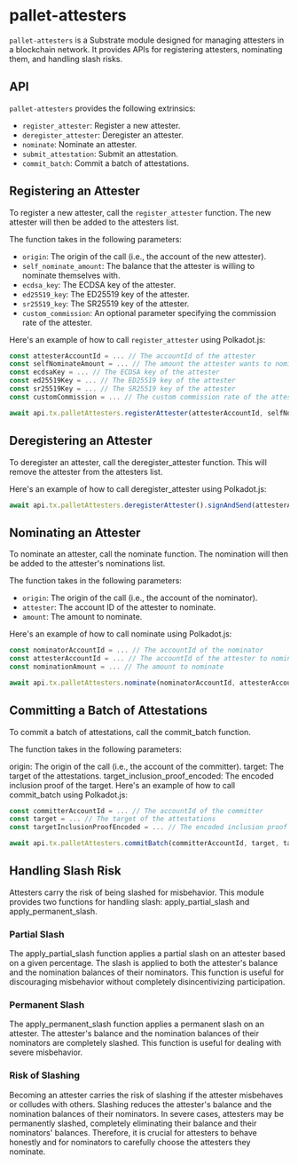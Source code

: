 # pallet-attesters

`pallet-attesters` is a Substrate module designed for managing attesters in a blockchain network. It provides APIs for registering attesters, nominating them, and handling slash risks.

## API

`pallet-attesters` provides the following extrinsics:

- `register_attester`: Register a new attester.
- `deregister_attester`: Deregister an attester.
- `nominate`: Nominate an attester.
- `submit_attestation`: Submit an attestation.
- `commit_batch`: Commit a batch of attestations.

## Registering an Attester

To register a new attester, call the `register_attester` function. The new attester will then be added to the attesters list.

The function takes in the following parameters:

- `origin`: The origin of the call (i.e., the account of the new attester).
- `self_nominate_amount`: The balance that the attester is willing to nominate themselves with.
- `ecdsa_key`: The ECDSA key of the attester.
- `ed25519_key`: The ED25519 key of the attester.
- `sr25519_key`: The SR25519 key of the attester.
- `custom_commission`: An optional parameter specifying the commission rate of the attester.

Here's an example of how to call `register_attester` using Polkadot.js:

```javascript
const attesterAccountId = ... // The accountId of the attester
const selfNominateAmount = ... // The amount the attester wants to nominate themselves with
const ecdsaKey = ... // The ECDSA key of the attester
const ed25519Key = ... // The ED25519 key of the attester
const sr25519Key = ... // The SR25519 key of the attester
const customCommission = ... // The custom commission rate of the attester

await api.tx.palletAttesters.registerAttester(attesterAccountId, selfNominateAmount, ecdsaKey, ed25519Key, sr25519Key, customCommission).signAndSend(sender);
```

## Deregistering an Attester
To deregister an attester, call the deregister_attester function. This will remove the attester from the attesters list.

Here's an example of how to call deregister_attester using Polkadot.js:

```javascript
await api.tx.palletAttesters.deregisterAttester().signAndSend(attesterAccountId);
``` 

## Nominating an Attester
To nominate an attester, call the nominate function. The nomination will then be added to the attester's nominations list.

The function takes in the following parameters:

- `origin`: The origin of the call (i.e., the account of the nominator).
- `attester`: The account ID of the attester to nominate.
- `amount`: The amount to nominate.

Here's an example of how to call nominate using Polkadot.js:

```javascript
const nominatorAccountId = ... // The accountId of the nominator
const attesterAccountId = ... // The accountId of the attester to nominate
const nominationAmount = ... // The amount to nominate

await api.tx.palletAttesters.nominate(nominatorAccountId, attesterAccountId, nominationAmount).signAndSend(sender);
```

## Committing a Batch of Attestations
To commit a batch of attestations, call the commit_batch function.

The function takes in the following parameters:

origin: The origin of the call (i.e., the account of the committer).
target: The target of the attestations.
target_inclusion_proof_encoded: The encoded inclusion proof of the target.
Here's an example of how to call commit_batch using Polkadot.js:

```javascript
const committerAccountId = ... // The accountId of the committer
const target = ... // The target of the attestations
const targetInclusionProofEncoded = ... // The encoded inclusion proof of the target

await api.tx.palletAttesters.commitBatch(committerAccountId, target, targetInclusionProofEncoded).signAndSend(sender);
```

## Handling Slash Risk

Attesters carry the risk of being slashed for misbehavior. This module provides two functions for handling slash: apply_partial_slash and apply_permanent_slash.

### Partial Slash
The apply_partial_slash function applies a partial slash on an attester based on a given percentage. The slash is applied to both the attester's balance and the nomination balances of their nominators. This function is useful for discouraging misbehavior without completely disincentivizing participation.

### Permanent Slash
The apply_permanent_slash function applies a permanent slash on an attester. The attester's balance and the nomination balances of their nominators are completely slashed. This function is useful for dealing with severe misbehavior.

### Risk of Slashing

Becoming an attester carries the risk of slashing if the attester misbehaves or colludes with others. Slashing reduces the attester's balance and the nomination balances of their nominators. In severe cases, attesters may be permanently slashed, completely eliminating their balance and their nominators' balances. Therefore, it is crucial for attesters to behave honestly and for nominators to carefully choose the attesters they nominate.
